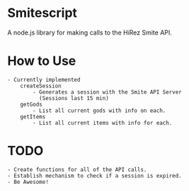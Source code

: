 # Smitescript
A node.js library for making calls to the HiRez Smite API.

# How to Use
	- Currently implemented
		createSession
			- Generates a session with the Smite API Server
			  (Sessions last 15 min)
		getGods
			- List all current gods with info on each.
		getItems
			- List all current items with info for each.

# TODO
	- Create functions for all of the API calls.
	- Establish mechanism to check if a session is expired.
	- Be Awesome!